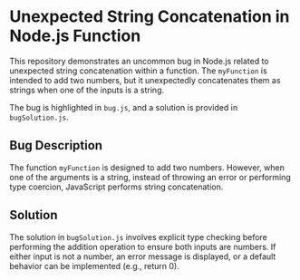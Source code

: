# Unexpected String Concatenation in Node.js Function

This repository demonstrates an uncommon bug in Node.js related to unexpected string concatenation within a function.  The `myFunction` is intended to add two numbers, but it unexpectedly concatenates them as strings when one of the inputs is a string.

The bug is highlighted in `bug.js`, and a solution is provided in `bugSolution.js`.

## Bug Description
The function `myFunction` is designed to add two numbers. However, when one of the arguments is a string, instead of throwing an error or performing type coercion, JavaScript performs string concatenation.

## Solution
The solution in `bugSolution.js` involves explicit type checking before performing the addition operation to ensure both inputs are numbers. If either input is not a number, an error message is displayed, or a default behavior can be implemented (e.g., return 0).
